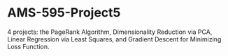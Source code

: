 # AMS-595-Project5
4 projects: the PageRank Algorithm, Dimensionality Reduction via PCA, Linear Regression via Least Squares, and Gradient Descent for Minimizing Loss Function.
